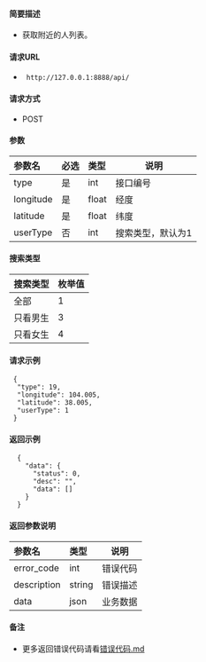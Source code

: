 
#### 简要描述

- 获取附近的人列表。

#### 请求URL
- ` http://127.0.0.1:8888/api/`
  
#### 请求方式
- POST 

#### 参数

| 参数名       | 必选 | 类型    | 说明        |   
|:----------|:---|:------|-----------|   
| type      | 是  | int   | 接口编号      |   
| longitude | 是  | float | 经度        |   
| latitude  | 是  | float | 纬度        |   
| userType  | 否  | int   | 搜索类型，默认为1 |   

#### 搜索类型

| 搜索类型 | 枚举值 |   
|:-----|:----|   
| 全部   | 1   |   
| 只看男生 | 3   |   
| 只看女生 | 4   |   

#### 请求示例

```
 {
  "type": 19,
  "longitude": 104.005,
  "latitude": 38.005,
  "userType": 1
 } 
```

#### 返回示例 

``` 
  {
    "data": {
      "status": 0,
      "desc": "",
      "data": []
    }
  }
```

#### 返回参数说明 

| 参数名         | 类型     | 说明   |   
|:------------|:-------|------|   
| error_code  | int    | 错误代码 |   
| description | string | 错误描述 |   
| data        | json   | 业务数据 |   

#### 备注 

- 更多返回错误代码请看[错误代码.md](../错误代码.md)







